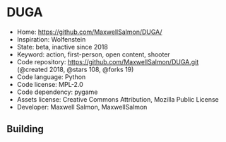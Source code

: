 # DUGA

- Home: https://github.com/MaxwellSalmon/DUGA/
- Inspiration: Wolfenstein
- State: beta, inactive since 2018
- Keyword: action, first-person, open content, shooter
- Code repository: https://github.com/MaxwellSalmon/DUGA.git (@created 2018, @stars 108, @forks 19)
- Code language: Python
- Code license: MPL-2.0
- Code dependency: pygame
- Assets license: Creative Commons Attribution, Mozilla Public License
- Developer: Maxwell Salmon, MaxwellSalmon

## Building
